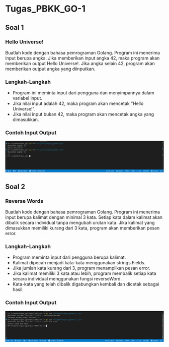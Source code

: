# Tugas_PBKK_GO-1
## Soal 1
### Hello Universe!
Buatlah kode dengan bahasa pemrograman Golang. Program ini menerima input berupa angka. Jika memberikan input angka 42, maka program akan memberikan output Hello Universe!. Jika angka selain 42, program akan memberikan output angka yang diinputkan.

### Langkah-Langkah
- Program ini meminta input dari pengguna dan menyimpannya dalam variabel input.
- Jika nilai input adalah 42, maka program akan mencetak "Hello Universe!".
- Jika nilai input bukan 42, maka program akan mencetak angka yang dimasukkan.

### Contoh Input Output
![alt text](image.png)

## Soal 2
### Reverse Words
Buatlah kode dengan bahasa pemrograman Golang. Program ini menerima input berupa kalimat dengan minimal 3 kata. Setiap kata dalam kalimat akan dibalik secara individual tanpa mengubah urutan kata. Jika kalimat yang dimasukkan memiliki kurang dari 3 kata, program akan memberikan pesan error.

### Langkah-Langkah
- Program meminta input dari pengguna berupa kalimat.
- Kalimat dipecah menjadi kata-kata menggunakan strings.Fields.
- Jika jumlah kata kurang dari 3, program menampilkan pesan error.
- Jika kalimat memiliki 3 kata atau lebih, program membalik setiap kata secara individual menggunakan fungsi reverseWord.
- Kata-kata yang telah dibalik digabungkan kembali dan dicetak sebagai hasil.

### Contoh Input Output
![alt text](image-1.png)
